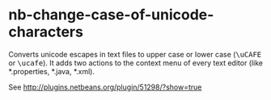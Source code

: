 nb-change-case-of-unicode-characters
====================================

Converts unicode escapes in text files to upper case or lower case (<tt>\uCAFE</tt> or <tt>\ucafe</tt>).
It adds two actions to the context menu of every text editor (like *.properties, *.java, *.xml).

See http://plugins.netbeans.org/plugin/51298/?show=true
